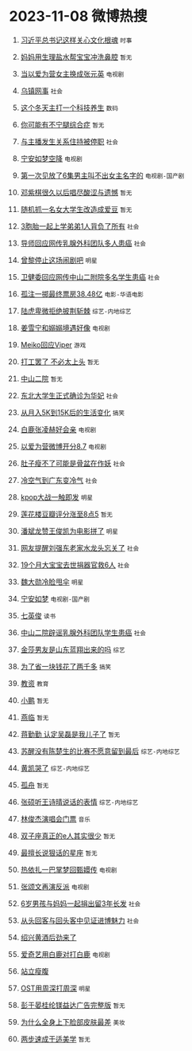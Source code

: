 # 2023-11-08 微博热搜 
1. [习近平总书记这样关心文化根魂](https://m.weibo.cn/search?containerid=100103type%3D1%26t%3D10%26q%3D%23%E4%B9%A0%E8%BF%91%E5%B9%B3%E6%80%BB%E4%B9%A6%E8%AE%B0%E8%BF%99%E6%A0%B7%E5%85%B3%E5%BF%83%E6%96%87%E5%8C%96%E6%A0%B9%E9%AD%82%23&stream_entry_id=51&isnewpage=1&extparam=seat%3D1%26stream_entry_id%3D51%26cate%3D10103%26q%3D%2523%25E4%25B9%25A0%25E8%25BF%2591%25E5%25B9%25B3%25E6%2580%25BB%25E4%25B9%25A6%25E8%25AE%25B0%25E8%25BF%2599%25E6%25A0%25B7%25E5%2585%25B3%25E5%25BF%2583%25E6%2596%2587%25E5%258C%2596%25E6%25A0%25B9%25E9%25AD%2582%2523%26filter_type%3Drealtimehot%26c_type%3D51%26pos%3D0%26dgr%3D0%26display_time%3D1699376914%26pre_seqid%3D169937691464602038559) `时事` 

2. [妈妈用生理盐水帮宝宝冲洗鼻腔](https://m.weibo.cn/search?containerid=100103type%3D1%26t%3D10%26q%3D%E5%A6%88%E5%A6%88%E7%94%A8%E7%94%9F%E7%90%86%E7%9B%90%E6%B0%B4%E5%B8%AE%E5%AE%9D%E5%AE%9D%E5%86%B2%E6%B4%97%E9%BC%BB%E8%85%94&stream_entry_id=31&isnewpage=1&extparam=seat%3D1%26lcate%3D5001%26band_rank%3D1%26filter_type%3Drealtimehot%26c_type%3D31%26stream_entry_id%3D31%26dgr%3D0%26cate%3D5001%26q%3D%25E5%25A6%2588%25E5%25A6%2588%25E7%2594%25A8%25E7%2594%259F%25E7%2590%2586%25E7%259B%2590%25E6%25B0%25B4%25E5%25B8%25AE%25E5%25AE%259D%25E5%25AE%259D%25E5%2586%25B2%25E6%25B4%2597%25E9%25BC%25BB%25E8%2585%2594%26realpos%3D1%26flag%3D1%26pos%3D0%26display_time%3D1699376914%26pre_seqid%3D169937691464602038559) `暂无` 

3. [当以爱为营女主换成张元英](https://m.weibo.cn/search?containerid=100103type%3D1%26t%3D10%26q%3D%23%E5%BD%93%E4%BB%A5%E7%88%B1%E4%B8%BA%E8%90%A5%E5%A5%B3%E4%B8%BB%E6%8D%A2%E6%88%90%E5%BC%A0%E5%85%83%E8%8B%B1%23&stream_entry_id=31&isnewpage=1&extparam=seat%3D1%26lcate%3D5001%26band_rank%3D2%26filter_type%3Drealtimehot%26c_type%3D31%26stream_entry_id%3D31%26dgr%3D0%26cate%3D5001%26q%3D%2523%25E5%25BD%2593%25E4%25BB%25A5%25E7%2588%25B1%25E4%25B8%25BA%25E8%2590%25A5%25E5%25A5%25B3%25E4%25B8%25BB%25E6%258D%25A2%25E6%2588%2590%25E5%25BC%25A0%25E5%2585%2583%25E8%258B%25B1%2523%26realpos%3D2%26flag%3D1%26pos%3D1%26display_time%3D1699376914%26pre_seqid%3D169937691464602038559) `电视剧` 

4. [乌镇网事](https://m.weibo.cn/search?containerid=100103type%3D1%26t%3D10%26q%3D%23%E4%B9%8C%E9%95%87%E7%BD%91%E4%BA%8B%23&stream_entry_id=31&isnewpage=1&extparam=seat%3D1%26lcate%3D5001%26band_rank%3D3%26filter_type%3Drealtimehot%26c_type%3D31%26stream_entry_id%3D31%26dgr%3D0%26cate%3D5001%26q%3D%2523%25E4%25B9%258C%25E9%2595%2587%25E7%25BD%2591%25E4%25BA%258B%2523%26realpos%3D3%26flag%3D0%26pos%3D2%26display_time%3D1699376914%26pre_seqid%3D169937691464602038559) `社会` 

5. [这个冬天主打一个科技养生](https://m.weibo.cn/search?containerid=100103type%3D1%26t%3D10%26q%3D%23%E8%BF%99%E4%B8%AA%E5%86%AC%E5%A4%A9%E4%B8%BB%E6%89%93%E4%B8%80%E4%B8%AA%E7%A7%91%E6%8A%80%E5%85%BB%E7%94%9F%23&stream_entry_id=31&isnewpage=1&extparam=seat%3D1%26lcate%3D5001%26band_rank%3D4%26c_type%3D31%26is_ad_pos%3D1%26topic_ad%3D1%26filter_type%3Drealtimehot%26dgr%3D0%26adid%3D210880%26cate%3D5001%26q%3D%2523%25E8%25BF%2599%25E4%25B8%25AA%25E5%2586%25AC%25E5%25A4%25A9%25E4%25B8%25BB%25E6%2589%2593%25E4%25B8%2580%25E4%25B8%25AA%25E7%25A7%2591%25E6%258A%2580%25E5%2585%25BB%25E7%2594%259F%2523%26pos%3D3%26stream_entry_id%3D31%26display_time%3D1699376914%26pre_seqid%3D169937691464602038559) `数码` 

6. [你可能有不宁腿综合症](https://m.weibo.cn/search?containerid=100103type%3D1%26t%3D10%26q%3D%E4%BD%A0%E5%8F%AF%E8%83%BD%E6%9C%89%E4%B8%8D%E5%AE%81%E8%85%BF%E7%BB%BC%E5%90%88%E7%97%87&stream_entry_id=31&isnewpage=1&extparam=seat%3D1%26lcate%3D5001%26band_rank%3D4%26filter_type%3Drealtimehot%26c_type%3D31%26stream_entry_id%3D31%26dgr%3D0%26cate%3D5001%26q%3D%25E4%25BD%25A0%25E5%258F%25AF%25E8%2583%25BD%25E6%259C%2589%25E4%25B8%258D%25E5%25AE%2581%25E8%2585%25BF%25E7%25BB%25BC%25E5%2590%2588%25E7%2597%2587%26realpos%3D4%26flag%3D1%26pos%3D4%26display_time%3D1699376914%26pre_seqid%3D169937691464602038559) `暂无` 

7. [与主播发生关系住持被停职](https://m.weibo.cn/search?containerid=100103type%3D1%26t%3D10%26q%3D%23%E4%B8%8E%E4%B8%BB%E6%92%AD%E5%8F%91%E7%94%9F%E5%85%B3%E7%B3%BB%E4%BD%8F%E6%8C%81%E8%A2%AB%E5%81%9C%E8%81%8C%23&stream_entry_id=31&isnewpage=1&extparam=seat%3D1%26lcate%3D5001%26band_rank%3D5%26filter_type%3Drealtimehot%26c_type%3D31%26stream_entry_id%3D31%26dgr%3D0%26cate%3D5001%26q%3D%2523%25E4%25B8%258E%25E4%25B8%25BB%25E6%2592%25AD%25E5%258F%2591%25E7%2594%259F%25E5%2585%25B3%25E7%25B3%25BB%25E4%25BD%258F%25E6%258C%2581%25E8%25A2%25AB%25E5%2581%259C%25E8%2581%258C%2523%26realpos%3D5%26flag%3D0%26pos%3D5%26display_time%3D1699376914%26pre_seqid%3D169937691464602038559) `社会` 

8. [宁安如梦空降](https://m.weibo.cn/search?containerid=100103type%3D1%26t%3D10%26q%3D%23%E5%AE%81%E5%AE%89%E5%A6%82%E6%A2%A6%E7%A9%BA%E9%99%8D%23&stream_entry_id=31&isnewpage=1&extparam=seat%3D1%26lcate%3D5001%26band_rank%3D6%26filter_type%3Drealtimehot%26c_type%3D31%26stream_entry_id%3D31%26dgr%3D0%26cate%3D5001%26q%3D%2523%25E5%25AE%2581%25E5%25AE%2589%25E5%25A6%2582%25E6%25A2%25A6%25E7%25A9%25BA%25E9%2599%258D%2523%26realpos%3D6%26flag%3D16%26pos%3D6%26display_time%3D1699376914%26pre_seqid%3D169937691464602038559) `电视剧` 

9. [第一次见放了6集男主叫不出女主名字的](https://m.weibo.cn/search?containerid=100103type%3D1%26t%3D10%26q%3D%23%E7%AC%AC%E4%B8%80%E6%AC%A1%E8%A7%81%E6%94%BE%E4%BA%866%E9%9B%86%E7%94%B7%E4%B8%BB%E5%8F%AB%E4%B8%8D%E5%87%BA%E5%A5%B3%E4%B8%BB%E5%90%8D%E5%AD%97%E7%9A%84%23&stream_entry_id=31&isnewpage=1&extparam=seat%3D1%26lcate%3D5001%26band_rank%3D7%26filter_type%3Drealtimehot%26c_type%3D31%26stream_entry_id%3D31%26dgr%3D0%26cate%3D5001%26q%3D%2523%25E7%25AC%25AC%25E4%25B8%2580%25E6%25AC%25A1%25E8%25A7%2581%25E6%2594%25BE%25E4%25BA%25866%25E9%259B%2586%25E7%2594%25B7%25E4%25B8%25BB%25E5%258F%25AB%25E4%25B8%258D%25E5%2587%25BA%25E5%25A5%25B3%25E4%25B8%25BB%25E5%2590%258D%25E5%25AD%2597%25E7%259A%2584%2523%26realpos%3D7%26flag%3D2%26pos%3D7%26display_time%3D1699376914%26pre_seqid%3D169937691464602038559) `电视剧-国产剧` 

10. [邓紫棋很久以后唱尽酸涩与遗憾](https://m.weibo.cn/search?containerid=100103type%3D1%26t%3D10%26q%3D%E9%82%93%E7%B4%AB%E6%A3%8B%E5%BE%88%E4%B9%85%E4%BB%A5%E5%90%8E%E5%94%B1%E5%B0%BD%E9%85%B8%E6%B6%A9%E4%B8%8E%E9%81%97%E6%86%BE&stream_entry_id=31&isnewpage=1&extparam=seat%3D1%26lcate%3D5001%26band_rank%3D8%26filter_type%3Drealtimehot%26c_type%3D31%26stream_entry_id%3D31%26dgr%3D0%26cate%3D5001%26q%3D%25E9%2582%2593%25E7%25B4%25AB%25E6%25A3%258B%25E5%25BE%2588%25E4%25B9%2585%25E4%25BB%25A5%25E5%2590%258E%25E5%2594%25B1%25E5%25B0%25BD%25E9%2585%25B8%25E6%25B6%25A9%25E4%25B8%258E%25E9%2581%2597%25E6%2586%25BE%26realpos%3D8%26flag%3D1%26pos%3D8%26display_time%3D1699376914%26pre_seqid%3D169937691464602038559) `暂无` 

11. [随机抓一名女大学生改造成爱豆](https://m.weibo.cn/search?containerid=100103type%3D1%26t%3D10%26q%3D%E9%9A%8F%E6%9C%BA%E6%8A%93%E4%B8%80%E5%90%8D%E5%A5%B3%E5%A4%A7%E5%AD%A6%E7%94%9F%E6%94%B9%E9%80%A0%E6%88%90%E7%88%B1%E8%B1%86&stream_entry_id=31&isnewpage=1&extparam=seat%3D1%26lcate%3D5001%26band_rank%3D9%26filter_type%3Drealtimehot%26c_type%3D31%26stream_entry_id%3D31%26dgr%3D0%26cate%3D5001%26q%3D%25E9%259A%258F%25E6%259C%25BA%25E6%258A%2593%25E4%25B8%2580%25E5%2590%258D%25E5%25A5%25B3%25E5%25A4%25A7%25E5%25AD%25A6%25E7%2594%259F%25E6%2594%25B9%25E9%2580%25A0%25E6%2588%2590%25E7%2588%25B1%25E8%25B1%2586%26realpos%3D9%26flag%3D0%26pos%3D9%26display_time%3D1699376914%26pre_seqid%3D169937691464602038559) `暂无` 

12. [3胞胎一起上学弟弟1人背负了所有](https://m.weibo.cn/search?containerid=100103type%3D1%26t%3D10%26q%3D%233%E8%83%9E%E8%83%8E%E4%B8%80%E8%B5%B7%E4%B8%8A%E5%AD%A6%E5%BC%9F%E5%BC%9F1%E4%BA%BA%E8%83%8C%E8%B4%9F%E4%BA%86%E6%89%80%E6%9C%89%23&stream_entry_id=31&isnewpage=1&extparam=seat%3D1%26lcate%3D5001%26band_rank%3D10%26filter_type%3Drealtimehot%26c_type%3D31%26stream_entry_id%3D31%26dgr%3D0%26cate%3D5001%26q%3D%25233%25E8%2583%259E%25E8%2583%258E%25E4%25B8%2580%25E8%25B5%25B7%25E4%25B8%258A%25E5%25AD%25A6%25E5%25BC%259F%25E5%25BC%259F1%25E4%25BA%25BA%25E8%2583%258C%25E8%25B4%259F%25E4%25BA%2586%25E6%2589%2580%25E6%259C%2589%2523%26realpos%3D10%26flag%3D32768%26pos%3D10%26display_time%3D1699376914%26pre_seqid%3D169937691464602038559) `社会` 

13. [导师回应网传乳腺外科团队多人患癌](https://m.weibo.cn/search?containerid=100103type%3D1%26t%3D10%26q%3D%23%E5%AF%BC%E5%B8%88%E5%9B%9E%E5%BA%94%E7%BD%91%E4%BC%A0%E4%B9%B3%E8%85%BA%E5%A4%96%E7%A7%91%E5%9B%A2%E9%98%9F%E5%A4%9A%E4%BA%BA%E6%82%A3%E7%99%8C%23&stream_entry_id=31&isnewpage=1&extparam=seat%3D1%26lcate%3D5001%26band_rank%3D11%26filter_type%3Drealtimehot%26c_type%3D31%26stream_entry_id%3D31%26dgr%3D0%26cate%3D5001%26q%3D%2523%25E5%25AF%25BC%25E5%25B8%2588%25E5%259B%259E%25E5%25BA%2594%25E7%25BD%2591%25E4%25BC%25A0%25E4%25B9%25B3%25E8%2585%25BA%25E5%25A4%2596%25E7%25A7%2591%25E5%259B%25A2%25E9%2598%259F%25E5%25A4%259A%25E4%25BA%25BA%25E6%2582%25A3%25E7%2599%258C%2523%26realpos%3D11%26flag%3D2%26pos%3D11%26display_time%3D1699376914%26pre_seqid%3D169937691464602038559) `社会` 

14. [曾黎停止这场闹剧吧](https://m.weibo.cn/search?containerid=100103type%3D1%26t%3D10%26q%3D%23%E6%9B%BE%E9%BB%8E%E5%81%9C%E6%AD%A2%E8%BF%99%E5%9C%BA%E9%97%B9%E5%89%A7%E5%90%A7%23&stream_entry_id=31&isnewpage=1&extparam=seat%3D1%26lcate%3D5001%26band_rank%3D12%26filter_type%3Drealtimehot%26c_type%3D31%26stream_entry_id%3D31%26dgr%3D0%26cate%3D5001%26q%3D%2523%25E6%259B%25BE%25E9%25BB%258E%25E5%2581%259C%25E6%25AD%25A2%25E8%25BF%2599%25E5%259C%25BA%25E9%2597%25B9%25E5%2589%25A7%25E5%2590%25A7%2523%26realpos%3D12%26flag%3D1%26pos%3D12%26display_time%3D1699376914%26pre_seqid%3D169937691464602038559) `明星` 

15. [卫健委回应网传中山二附院多名学生患癌](https://m.weibo.cn/search?containerid=100103type%3D1%26t%3D10%26q%3D%23%E5%8D%AB%E5%81%A5%E5%A7%94%E5%9B%9E%E5%BA%94%E7%BD%91%E4%BC%A0%E4%B8%AD%E5%B1%B1%E4%BA%8C%E9%99%84%E9%99%A2%E5%A4%9A%E5%90%8D%E5%AD%A6%E7%94%9F%E6%82%A3%E7%99%8C%23&stream_entry_id=31&isnewpage=1&extparam=seat%3D1%26lcate%3D5001%26band_rank%3D13%26filter_type%3Drealtimehot%26c_type%3D31%26stream_entry_id%3D31%26dgr%3D0%26cate%3D5001%26q%3D%2523%25E5%258D%25AB%25E5%2581%25A5%25E5%25A7%2594%25E5%259B%259E%25E5%25BA%2594%25E7%25BD%2591%25E4%25BC%25A0%25E4%25B8%25AD%25E5%25B1%25B1%25E4%25BA%258C%25E9%2599%2584%25E9%2599%25A2%25E5%25A4%259A%25E5%2590%258D%25E5%25AD%25A6%25E7%2594%259F%25E6%2582%25A3%25E7%2599%258C%2523%26realpos%3D13%26flag%3D2%26pos%3D13%26display_time%3D1699376914%26pre_seqid%3D169937691464602038559) `社会` 

16. [孤注一掷最终票房38.48亿](https://m.weibo.cn/search?containerid=100103type%3D1%26t%3D10%26q%3D%23%E5%AD%A4%E6%B3%A8%E4%B8%80%E6%8E%B7%E6%9C%80%E7%BB%88%E7%A5%A8%E6%88%BF38.48%E4%BA%BF%23&stream_entry_id=31&isnewpage=1&extparam=seat%3D1%26lcate%3D5001%26band_rank%3D14%26filter_type%3Drealtimehot%26c_type%3D31%26stream_entry_id%3D31%26dgr%3D0%26cate%3D5001%26q%3D%2523%25E5%25AD%25A4%25E6%25B3%25A8%25E4%25B8%2580%25E6%258E%25B7%25E6%259C%2580%25E7%25BB%2588%25E7%25A5%25A8%25E6%2588%25BF38.48%25E4%25BA%25BF%2523%26realpos%3D14%26flag%3D0%26pos%3D14%26display_time%3D1699376914%26pre_seqid%3D169937691464602038559) `电影-华语电影` 

17. [陆虎卑微拒绝披荆斩棘](https://m.weibo.cn/search?containerid=100103type%3D1%26t%3D10%26q%3D%23%E9%99%86%E8%99%8E%E5%8D%91%E5%BE%AE%E6%8B%92%E7%BB%9D%E6%8A%AB%E8%8D%86%E6%96%A9%E6%A3%98%23&stream_entry_id=31&isnewpage=1&extparam=seat%3D1%26lcate%3D5001%26band_rank%3D15%26filter_type%3Drealtimehot%26c_type%3D31%26stream_entry_id%3D31%26dgr%3D0%26cate%3D5001%26q%3D%2523%25E9%2599%2586%25E8%2599%258E%25E5%258D%2591%25E5%25BE%25AE%25E6%258B%2592%25E7%25BB%259D%25E6%258A%25AB%25E8%258D%2586%25E6%2596%25A9%25E6%25A3%2598%2523%26realpos%3D15%26flag%3D1%26pos%3D15%26display_time%3D1699376914%26pre_seqid%3D169937691464602038559) `综艺-内地综艺` 

18. [姜雪宁和嫋嫋境遇好像](https://m.weibo.cn/search?containerid=100103type%3D1%26t%3D10%26q%3D%23%E5%A7%9C%E9%9B%AA%E5%AE%81%E5%92%8C%E5%AB%8B%E5%AB%8B%E5%A2%83%E9%81%87%E5%A5%BD%E5%83%8F%23&stream_entry_id=31&isnewpage=1&extparam=seat%3D1%26lcate%3D5001%26band_rank%3D16%26filter_type%3Drealtimehot%26c_type%3D31%26stream_entry_id%3D31%26dgr%3D0%26cate%3D5001%26q%3D%2523%25E5%25A7%259C%25E9%259B%25AA%25E5%25AE%2581%25E5%2592%258C%25E5%25AB%258B%25E5%25AB%258B%25E5%25A2%2583%25E9%2581%2587%25E5%25A5%25BD%25E5%2583%258F%2523%26realpos%3D16%26flag%3D0%26pos%3D16%26display_time%3D1699376914%26pre_seqid%3D169937691464602038559) `电视剧` 

19. [Meiko回应Viper](https://m.weibo.cn/search?containerid=100103type%3D1%26t%3D10%26q%3D%23Meiko%E5%9B%9E%E5%BA%94Viper%23&stream_entry_id=31&isnewpage=1&extparam=seat%3D1%26lcate%3D5001%26band_rank%3D17%26filter_type%3Drealtimehot%26c_type%3D31%26stream_entry_id%3D31%26dgr%3D0%26cate%3D5001%26q%3D%2523Meiko%25E5%259B%259E%25E5%25BA%2594Viper%2523%26realpos%3D17%26flag%3D0%26pos%3D17%26display_time%3D1699376914%26pre_seqid%3D169937691464602038559) `游戏` 

20. [打工罢了 不必太上头](https://m.weibo.cn/search?containerid=100103type%3D1%26t%3D10%26q%3D%E6%89%93%E5%B7%A5%E7%BD%A2%E4%BA%86+%E4%B8%8D%E5%BF%85%E5%A4%AA%E4%B8%8A%E5%A4%B4&stream_entry_id=31&isnewpage=1&extparam=seat%3D1%26lcate%3D5001%26band_rank%3D18%26filter_type%3Drealtimehot%26c_type%3D31%26stream_entry_id%3D31%26dgr%3D0%26cate%3D5001%26q%3D%25E6%2589%2593%25E5%25B7%25A5%25E7%25BD%25A2%25E4%25BA%2586%2520%25E4%25B8%258D%25E5%25BF%2585%25E5%25A4%25AA%25E4%25B8%258A%25E5%25A4%25B4%26realpos%3D18%26flag%3D0%26pos%3D18%26display_time%3D1699376914%26pre_seqid%3D169937691464602038559) `暂无` 

21. [中山二院](https://m.weibo.cn/search?containerid=100103type%3D1%26t%3D10%26q%3D%E4%B8%AD%E5%B1%B1%E4%BA%8C%E9%99%A2&stream_entry_id=31&isnewpage=1&extparam=seat%3D1%26lcate%3D5001%26band_rank%3D19%26filter_type%3Drealtimehot%26c_type%3D31%26stream_entry_id%3D31%26dgr%3D0%26cate%3D5001%26q%3D%25E4%25B8%25AD%25E5%25B1%25B1%25E4%25BA%258C%25E9%2599%25A2%26realpos%3D19%26flag%3D0%26pos%3D19%26display_time%3D1699376914%26pre_seqid%3D169937691464602038559) `暂无` 

22. [东北大学生正式确诊为华妃](https://m.weibo.cn/search?containerid=100103type%3D1%26t%3D10%26q%3D%23%E4%B8%9C%E5%8C%97%E5%A4%A7%E5%AD%A6%E7%94%9F%E6%AD%A3%E5%BC%8F%E7%A1%AE%E8%AF%8A%E4%B8%BA%E5%8D%8E%E5%A6%83%23&stream_entry_id=31&isnewpage=1&extparam=seat%3D1%26lcate%3D5001%26band_rank%3D20%26filter_type%3Drealtimehot%26c_type%3D31%26stream_entry_id%3D31%26dgr%3D0%26cate%3D5001%26q%3D%2523%25E4%25B8%259C%25E5%258C%2597%25E5%25A4%25A7%25E5%25AD%25A6%25E7%2594%259F%25E6%25AD%25A3%25E5%25BC%258F%25E7%25A1%25AE%25E8%25AF%258A%25E4%25B8%25BA%25E5%258D%258E%25E5%25A6%2583%2523%26realpos%3D20%26flag%3D0%26pos%3D20%26display_time%3D1699376914%26pre_seqid%3D169937691464602038559) `社会` 

23. [从月入5K到15K后的生活变化](https://m.weibo.cn/search?containerid=100103type%3D1%26t%3D10%26q%3D%23%E4%BB%8E%E6%9C%88%E5%85%A55K%E5%88%B015K%E5%90%8E%E7%9A%84%E7%94%9F%E6%B4%BB%E5%8F%98%E5%8C%96%23&stream_entry_id=31&isnewpage=1&extparam=seat%3D1%26lcate%3D5001%26band_rank%3D21%26filter_type%3Drealtimehot%26c_type%3D31%26stream_entry_id%3D31%26dgr%3D0%26cate%3D5001%26q%3D%2523%25E4%25BB%258E%25E6%259C%2588%25E5%2585%25A55K%25E5%2588%25B015K%25E5%2590%258E%25E7%259A%2584%25E7%2594%259F%25E6%25B4%25BB%25E5%258F%2598%25E5%258C%2596%2523%26realpos%3D21%26flag%3D0%26pos%3D21%26display_time%3D1699376914%26pre_seqid%3D169937691464602038559) `搞笑` 

24. [白鹿张凌赫好会亲](https://m.weibo.cn/search?containerid=100103type%3D1%26t%3D10%26q%3D%23%E7%99%BD%E9%B9%BF%E5%BC%A0%E5%87%8C%E8%B5%AB%E5%A5%BD%E4%BC%9A%E4%BA%B2%23&stream_entry_id=31&isnewpage=1&extparam=seat%3D1%26lcate%3D5001%26band_rank%3D22%26filter_type%3Drealtimehot%26c_type%3D31%26stream_entry_id%3D31%26dgr%3D0%26cate%3D5001%26q%3D%2523%25E7%2599%25BD%25E9%25B9%25BF%25E5%25BC%25A0%25E5%2587%258C%25E8%25B5%25AB%25E5%25A5%25BD%25E4%25BC%259A%25E4%25BA%25B2%2523%26realpos%3D22%26flag%3D0%26pos%3D22%26display_time%3D1699376914%26pre_seqid%3D169937691464602038559) `电视剧` 

25. [以爱为营微博开分8.7](https://m.weibo.cn/search?containerid=100103type%3D1%26t%3D10%26q%3D%23%E4%BB%A5%E7%88%B1%E4%B8%BA%E8%90%A5%E5%BE%AE%E5%8D%9A%E5%BC%80%E5%88%868.7%23&stream_entry_id=31&isnewpage=1&extparam=seat%3D1%26lcate%3D5001%26band_rank%3D23%26filter_type%3Drealtimehot%26c_type%3D31%26stream_entry_id%3D31%26dgr%3D0%26cate%3D5001%26q%3D%2523%25E4%25BB%25A5%25E7%2588%25B1%25E4%25B8%25BA%25E8%2590%25A5%25E5%25BE%25AE%25E5%258D%259A%25E5%25BC%2580%25E5%2588%25868.7%2523%26realpos%3D23%26flag%3D0%26pos%3D23%26display_time%3D1699376914%26pre_seqid%3D169937691464602038559) `电视剧` 

26. [肚子瘦不了可能是骨盆在作妖](https://m.weibo.cn/search?containerid=100103type%3D1%26t%3D10%26q%3D%23%E8%82%9A%E5%AD%90%E7%98%A6%E4%B8%8D%E4%BA%86%E5%8F%AF%E8%83%BD%E6%98%AF%E9%AA%A8%E7%9B%86%E5%9C%A8%E4%BD%9C%E5%A6%96%23&stream_entry_id=31&isnewpage=1&extparam=seat%3D1%26lcate%3D5001%26band_rank%3D24%26filter_type%3Drealtimehot%26c_type%3D31%26stream_entry_id%3D31%26dgr%3D0%26cate%3D5001%26q%3D%2523%25E8%2582%259A%25E5%25AD%2590%25E7%2598%25A6%25E4%25B8%258D%25E4%25BA%2586%25E5%258F%25AF%25E8%2583%25BD%25E6%2598%25AF%25E9%25AA%25A8%25E7%259B%2586%25E5%259C%25A8%25E4%25BD%259C%25E5%25A6%2596%2523%26realpos%3D24%26flag%3D0%26pos%3D24%26display_time%3D1699376914%26pre_seqid%3D169937691464602038559) `社会` 

27. [冷空气到广东变冷气](https://m.weibo.cn/search?containerid=100103type%3D1%26t%3D10%26q%3D%23%E5%86%B7%E7%A9%BA%E6%B0%94%E5%88%B0%E5%B9%BF%E4%B8%9C%E5%8F%98%E5%86%B7%E6%B0%94%23&stream_entry_id=31&isnewpage=1&extparam=seat%3D1%26lcate%3D5001%26band_rank%3D25%26filter_type%3Drealtimehot%26c_type%3D31%26stream_entry_id%3D31%26dgr%3D0%26cate%3D5001%26q%3D%2523%25E5%2586%25B7%25E7%25A9%25BA%25E6%25B0%2594%25E5%2588%25B0%25E5%25B9%25BF%25E4%25B8%259C%25E5%258F%2598%25E5%2586%25B7%25E6%25B0%2594%2523%26realpos%3D25%26flag%3D1%26pos%3D25%26display_time%3D1699376914%26pre_seqid%3D169937691464602038559) `社会` 

28. [kpop大战一触即发](https://m.weibo.cn/search?containerid=100103type%3D1%26t%3D10%26q%3D%23kpop%E5%A4%A7%E6%88%98%E4%B8%80%E8%A7%A6%E5%8D%B3%E5%8F%91%23&stream_entry_id=31&isnewpage=1&extparam=seat%3D1%26lcate%3D5001%26band_rank%3D26%26filter_type%3Drealtimehot%26c_type%3D31%26stream_entry_id%3D31%26dgr%3D0%26cate%3D5001%26q%3D%2523kpop%25E5%25A4%25A7%25E6%2588%2598%25E4%25B8%2580%25E8%25A7%25A6%25E5%258D%25B3%25E5%258F%2591%2523%26realpos%3D26%26flag%3D0%26pos%3D26%26display_time%3D1699376914%26pre_seqid%3D169937691464602038559) `明星` 

29. [莲花楼豆瓣评分涨至8点5](https://m.weibo.cn/search?containerid=100103type%3D1%26t%3D10%26q%3D%E8%8E%B2%E8%8A%B1%E6%A5%BC%E8%B1%86%E7%93%A3%E8%AF%84%E5%88%86%E6%B6%A8%E8%87%B38%E7%82%B95&stream_entry_id=31&isnewpage=1&extparam=seat%3D1%26lcate%3D5001%26band_rank%3D27%26filter_type%3Drealtimehot%26c_type%3D31%26stream_entry_id%3D31%26dgr%3D0%26cate%3D5001%26q%3D%25E8%258E%25B2%25E8%258A%25B1%25E6%25A5%25BC%25E8%25B1%2586%25E7%2593%25A3%25E8%25AF%2584%25E5%2588%2586%25E6%25B6%25A8%25E8%2587%25B38%25E7%2582%25B95%26realpos%3D27%26flag%3D0%26pos%3D27%26display_time%3D1699376914%26pre_seqid%3D169937691464602038559) `暂无` 

30. [潘斌龙赞王俊凯为电影拼了](https://m.weibo.cn/search?containerid=100103type%3D1%26t%3D10%26q%3D%23%E6%BD%98%E6%96%8C%E9%BE%99%E8%B5%9E%E7%8E%8B%E4%BF%8A%E5%87%AF%E4%B8%BA%E7%94%B5%E5%BD%B1%E6%8B%BC%E4%BA%86%23&stream_entry_id=31&isnewpage=1&extparam=seat%3D1%26lcate%3D5001%26band_rank%3D28%26filter_type%3Drealtimehot%26c_type%3D31%26stream_entry_id%3D31%26dgr%3D0%26cate%3D5001%26q%3D%2523%25E6%25BD%2598%25E6%2596%258C%25E9%25BE%2599%25E8%25B5%259E%25E7%258E%258B%25E4%25BF%258A%25E5%2587%25AF%25E4%25B8%25BA%25E7%2594%25B5%25E5%25BD%25B1%25E6%258B%25BC%25E4%25BA%2586%2523%26realpos%3D28%26flag%3D0%26pos%3D28%26display_time%3D1699376914%26pre_seqid%3D169937691464602038559) `明星` 

31. [网友提醒刘强东老家水龙头忘关了](https://m.weibo.cn/search?containerid=100103type%3D1%26t%3D10%26q%3D%23%E7%BD%91%E5%8F%8B%E6%8F%90%E9%86%92%E5%88%98%E5%BC%BA%E4%B8%9C%E8%80%81%E5%AE%B6%E6%B0%B4%E9%BE%99%E5%A4%B4%E5%BF%98%E5%85%B3%E4%BA%86%23&stream_entry_id=31&isnewpage=1&extparam=seat%3D1%26lcate%3D5001%26band_rank%3D29%26filter_type%3Drealtimehot%26c_type%3D31%26stream_entry_id%3D31%26dgr%3D0%26cate%3D5001%26q%3D%2523%25E7%25BD%2591%25E5%258F%258B%25E6%258F%2590%25E9%2586%2592%25E5%2588%2598%25E5%25BC%25BA%25E4%25B8%259C%25E8%2580%2581%25E5%25AE%25B6%25E6%25B0%25B4%25E9%25BE%2599%25E5%25A4%25B4%25E5%25BF%2598%25E5%2585%25B3%25E4%25BA%2586%2523%26realpos%3D29%26flag%3D0%26pos%3D29%26display_time%3D1699376914%26pre_seqid%3D169937691464602038559) `社会` 

32. [19个月大宝宝去世捐器官救6人](https://m.weibo.cn/search?containerid=100103type%3D1%26t%3D10%26q%3D%2319%E4%B8%AA%E6%9C%88%E5%A4%A7%E5%AE%9D%E5%AE%9D%E5%8E%BB%E4%B8%96%E6%8D%90%E5%99%A8%E5%AE%98%E6%95%916%E4%BA%BA%23&stream_entry_id=31&isnewpage=1&extparam=seat%3D1%26lcate%3D5001%26band_rank%3D30%26filter_type%3Drealtimehot%26c_type%3D31%26stream_entry_id%3D31%26dgr%3D0%26cate%3D5001%26q%3D%252319%25E4%25B8%25AA%25E6%259C%2588%25E5%25A4%25A7%25E5%25AE%259D%25E5%25AE%259D%25E5%258E%25BB%25E4%25B8%2596%25E6%258D%2590%25E5%2599%25A8%25E5%25AE%2598%25E6%2595%25916%25E4%25BA%25BA%2523%26realpos%3D30%26flag%3D32768%26pos%3D30%26display_time%3D1699376914%26pre_seqid%3D169937691464602038559) `社会` 

33. [魏大勋冷脸甩伞](https://m.weibo.cn/search?containerid=100103type%3D1%26t%3D10%26q%3D%23%E9%AD%8F%E5%A4%A7%E5%8B%8B%E5%86%B7%E8%84%B8%E7%94%A9%E4%BC%9E%23&stream_entry_id=31&isnewpage=1&extparam=seat%3D1%26lcate%3D5001%26band_rank%3D31%26filter_type%3Drealtimehot%26c_type%3D31%26stream_entry_id%3D31%26dgr%3D0%26cate%3D5001%26q%3D%2523%25E9%25AD%258F%25E5%25A4%25A7%25E5%258B%258B%25E5%2586%25B7%25E8%2584%25B8%25E7%2594%25A9%25E4%25BC%259E%2523%26realpos%3D31%26flag%3D0%26pos%3D31%26display_time%3D1699376914%26pre_seqid%3D169937691464602038559) `明星` 

34. [宁安如梦](https://m.weibo.cn/search?containerid=100103type%3D1%26t%3D10%26q%3D%E5%AE%81%E5%AE%89%E5%A6%82%E6%A2%A6&stream_entry_id=31&isnewpage=1&extparam=seat%3D1%26lcate%3D5001%26band_rank%3D32%26filter_type%3Drealtimehot%26c_type%3D31%26stream_entry_id%3D31%26dgr%3D0%26cate%3D5001%26q%3D%25E5%25AE%2581%25E5%25AE%2589%25E5%25A6%2582%25E6%25A2%25A6%26realpos%3D32%26flag%3D0%26pos%3D32%26display_time%3D1699376914%26pre_seqid%3D169937691464602038559) `电视剧-国产剧` 

35. [七英俊](https://m.weibo.cn/search?containerid=100103type%3D1%26t%3D10%26q%3D%E4%B8%83%E8%8B%B1%E4%BF%8A&stream_entry_id=31&isnewpage=1&extparam=seat%3D1%26lcate%3D5001%26band_rank%3D33%26filter_type%3Drealtimehot%26c_type%3D31%26stream_entry_id%3D31%26dgr%3D0%26cate%3D5001%26q%3D%25E4%25B8%2583%25E8%258B%25B1%25E4%25BF%258A%26realpos%3D33%26flag%3D0%26pos%3D33%26display_time%3D1699376914%26pre_seqid%3D169937691464602038559) `读书` 

36. [中山二院辟谣乳腺外科团队学生患癌](https://m.weibo.cn/search?containerid=100103type%3D1%26t%3D10%26q%3D%23%E4%B8%AD%E5%B1%B1%E4%BA%8C%E9%99%A2%E8%BE%9F%E8%B0%A3%E4%B9%B3%E8%85%BA%E5%A4%96%E7%A7%91%E5%9B%A2%E9%98%9F%E5%AD%A6%E7%94%9F%E6%82%A3%E7%99%8C%23&stream_entry_id=31&isnewpage=1&extparam=seat%3D1%26lcate%3D5001%26band_rank%3D34%26filter_type%3Drealtimehot%26c_type%3D31%26stream_entry_id%3D31%26dgr%3D0%26cate%3D5001%26q%3D%2523%25E4%25B8%25AD%25E5%25B1%25B1%25E4%25BA%258C%25E9%2599%25A2%25E8%25BE%259F%25E8%25B0%25A3%25E4%25B9%25B3%25E8%2585%25BA%25E5%25A4%2596%25E7%25A7%2591%25E5%259B%25A2%25E9%2598%259F%25E5%25AD%25A6%25E7%2594%259F%25E6%2582%25A3%25E7%2599%258C%2523%26realpos%3D34%26flag%3D0%26pos%3D34%26display_time%3D1699376914%26pre_seqid%3D169937691464602038559) `社会` 

37. [金莎男友是山东蓝翔出来的吗](https://m.weibo.cn/search?containerid=100103type%3D1%26t%3D10%26q%3D%23%E9%87%91%E8%8E%8E%E7%94%B7%E5%8F%8B%E6%98%AF%E5%B1%B1%E4%B8%9C%E8%93%9D%E7%BF%94%E5%87%BA%E6%9D%A5%E7%9A%84%E5%90%97%23&stream_entry_id=31&isnewpage=1&extparam=seat%3D1%26lcate%3D5001%26band_rank%3D35%26filter_type%3Drealtimehot%26c_type%3D31%26stream_entry_id%3D31%26dgr%3D0%26cate%3D5001%26q%3D%2523%25E9%2587%2591%25E8%258E%258E%25E7%2594%25B7%25E5%258F%258B%25E6%2598%25AF%25E5%25B1%25B1%25E4%25B8%259C%25E8%2593%259D%25E7%25BF%2594%25E5%2587%25BA%25E6%259D%25A5%25E7%259A%2584%25E5%2590%2597%2523%26realpos%3D35%26flag%3D0%26pos%3D35%26display_time%3D1699376914%26pre_seqid%3D169937691464602038559) `综艺` 

38. [为了省一块钱花了两千多](https://m.weibo.cn/search?containerid=100103type%3D1%26t%3D10%26q%3D%23%E4%B8%BA%E4%BA%86%E7%9C%81%E4%B8%80%E5%9D%97%E9%92%B1%E8%8A%B1%E4%BA%86%E4%B8%A4%E5%8D%83%E5%A4%9A%23&stream_entry_id=31&isnewpage=1&extparam=seat%3D1%26lcate%3D5001%26band_rank%3D36%26filter_type%3Drealtimehot%26c_type%3D31%26stream_entry_id%3D31%26dgr%3D0%26cate%3D5001%26q%3D%2523%25E4%25B8%25BA%25E4%25BA%2586%25E7%259C%2581%25E4%25B8%2580%25E5%259D%2597%25E9%2592%25B1%25E8%258A%25B1%25E4%25BA%2586%25E4%25B8%25A4%25E5%258D%2583%25E5%25A4%259A%2523%26realpos%3D36%26flag%3D0%26pos%3D36%26display_time%3D1699376914%26pre_seqid%3D169937691464602038559) `搞笑` 

39. [教资](https://m.weibo.cn/search?containerid=100103type%3D1%26t%3D10%26q%3D%E6%95%99%E8%B5%84&stream_entry_id=31&isnewpage=1&extparam=seat%3D1%26lcate%3D5001%26band_rank%3D37%26filter_type%3Drealtimehot%26c_type%3D31%26stream_entry_id%3D31%26dgr%3D0%26cate%3D5001%26q%3D%25E6%2595%2599%25E8%25B5%2584%26realpos%3D37%26flag%3D0%26pos%3D37%26display_time%3D1699376914%26pre_seqid%3D169937691464602038559) `教育` 

40. [小鹏](https://m.weibo.cn/search?containerid=100103type%3D1%26t%3D10%26q%3D%E5%B0%8F%E9%B9%8F&stream_entry_id=31&isnewpage=1&extparam=seat%3D1%26lcate%3D5001%26band_rank%3D38%26filter_type%3Drealtimehot%26c_type%3D31%26stream_entry_id%3D31%26dgr%3D0%26cate%3D5001%26q%3D%25E5%25B0%258F%25E9%25B9%258F%26realpos%3D38%26flag%3D0%26pos%3D38%26display_time%3D1699376914%26pre_seqid%3D169937691464602038559) `暂无` 

41. [燕临](https://m.weibo.cn/search?containerid=100103type%3D1%26t%3D10%26q%3D%E7%87%95%E4%B8%B4&stream_entry_id=31&isnewpage=1&extparam=seat%3D1%26lcate%3D5001%26band_rank%3D39%26filter_type%3Drealtimehot%26c_type%3D31%26stream_entry_id%3D31%26dgr%3D0%26cate%3D5001%26q%3D%25E7%2587%2595%25E4%25B8%25B4%26realpos%3D39%26flag%3D0%26pos%3D39%26display_time%3D1699376914%26pre_seqid%3D169937691464602038559) `暂无` 

42. [蒋勤勤 认定吴磊是我儿子了](https://m.weibo.cn/search?containerid=100103type%3D1%26t%3D10%26q%3D%E8%92%8B%E5%8B%A4%E5%8B%A4+%E8%AE%A4%E5%AE%9A%E5%90%B4%E7%A3%8A%E6%98%AF%E6%88%91%E5%84%BF%E5%AD%90%E4%BA%86&stream_entry_id=31&isnewpage=1&extparam=seat%3D1%26lcate%3D5001%26band_rank%3D40%26filter_type%3Drealtimehot%26c_type%3D31%26stream_entry_id%3D31%26dgr%3D0%26cate%3D5001%26q%3D%25E8%2592%258B%25E5%258B%25A4%25E5%258B%25A4%2520%25E8%25AE%25A4%25E5%25AE%259A%25E5%2590%25B4%25E7%25A3%258A%25E6%2598%25AF%25E6%2588%2591%25E5%2584%25BF%25E5%25AD%2590%25E4%25BA%2586%26realpos%3D40%26flag%3D0%26pos%3D40%26display_time%3D1699376914%26pre_seqid%3D169937691464602038559) `暂无` 

43. [苏醒没有陈楚生的比赛不愿意留到最后](https://m.weibo.cn/search?containerid=100103type%3D1%26t%3D10%26q%3D%23%E8%8B%8F%E9%86%92%E6%B2%A1%E6%9C%89%E9%99%88%E6%A5%9A%E7%94%9F%E7%9A%84%E6%AF%94%E8%B5%9B%E4%B8%8D%E6%84%BF%E6%84%8F%E7%95%99%E5%88%B0%E6%9C%80%E5%90%8E%23&stream_entry_id=31&isnewpage=1&extparam=seat%3D1%26lcate%3D5001%26band_rank%3D41%26filter_type%3Drealtimehot%26c_type%3D31%26stream_entry_id%3D31%26dgr%3D0%26cate%3D5001%26q%3D%2523%25E8%258B%258F%25E9%2586%2592%25E6%25B2%25A1%25E6%259C%2589%25E9%2599%2588%25E6%25A5%259A%25E7%2594%259F%25E7%259A%2584%25E6%25AF%2594%25E8%25B5%259B%25E4%25B8%258D%25E6%2584%25BF%25E6%2584%258F%25E7%2595%2599%25E5%2588%25B0%25E6%259C%2580%25E5%2590%258E%2523%26realpos%3D41%26flag%3D0%26pos%3D41%26display_time%3D1699376914%26pre_seqid%3D169937691464602038559) `综艺-内地综艺` 

44. [黄凯哭了](https://m.weibo.cn/search?containerid=100103type%3D1%26t%3D10%26q%3D%E9%BB%84%E5%87%AF%E5%93%AD%E4%BA%86&stream_entry_id=31&isnewpage=1&extparam=seat%3D1%26lcate%3D5001%26band_rank%3D42%26filter_type%3Drealtimehot%26c_type%3D31%26stream_entry_id%3D31%26dgr%3D0%26cate%3D5001%26q%3D%25E9%25BB%2584%25E5%2587%25AF%25E5%2593%25AD%25E4%25BA%2586%26realpos%3D42%26flag%3D0%26pos%3D42%26display_time%3D1699376914%26pre_seqid%3D169937691464602038559) `综艺-内地综艺` 

45. [孤舟](https://m.weibo.cn/search?containerid=100103type%3D1%26t%3D10%26q%3D%E5%AD%A4%E8%88%9F&stream_entry_id=31&isnewpage=1&extparam=seat%3D1%26lcate%3D5001%26band_rank%3D43%26filter_type%3Drealtimehot%26c_type%3D31%26stream_entry_id%3D31%26dgr%3D0%26cate%3D5001%26q%3D%25E5%25AD%25A4%25E8%2588%259F%26realpos%3D43%26flag%3D1%26pos%3D43%26display_time%3D1699376914%26pre_seqid%3D169937691464602038559) `暂无` 

46. [张硕听王诗晴说话的表情](https://m.weibo.cn/search?containerid=100103type%3D1%26t%3D10%26q%3D%23%E5%BC%A0%E7%A1%95%E5%90%AC%E7%8E%8B%E8%AF%97%E6%99%B4%E8%AF%B4%E8%AF%9D%E7%9A%84%E8%A1%A8%E6%83%85%23&stream_entry_id=31&isnewpage=1&extparam=seat%3D1%26lcate%3D5001%26band_rank%3D44%26filter_type%3Drealtimehot%26c_type%3D31%26stream_entry_id%3D31%26dgr%3D0%26cate%3D5001%26q%3D%2523%25E5%25BC%25A0%25E7%25A1%2595%25E5%2590%25AC%25E7%258E%258B%25E8%25AF%2597%25E6%2599%25B4%25E8%25AF%25B4%25E8%25AF%259D%25E7%259A%2584%25E8%25A1%25A8%25E6%2583%2585%2523%26realpos%3D44%26flag%3D0%26pos%3D44%26display_time%3D1699376914%26pre_seqid%3D169937691464602038559) `综艺-内地综艺` 

47. [林俊杰演唱会门票](https://m.weibo.cn/search?containerid=100103type%3D1%26t%3D10%26q%3D%E6%9E%97%E4%BF%8A%E6%9D%B0%E6%BC%94%E5%94%B1%E4%BC%9A%E9%97%A8%E7%A5%A8&stream_entry_id=31&isnewpage=1&extparam=seat%3D1%26lcate%3D5001%26band_rank%3D45%26filter_type%3Drealtimehot%26c_type%3D31%26stream_entry_id%3D31%26dgr%3D0%26cate%3D5001%26q%3D%25E6%259E%2597%25E4%25BF%258A%25E6%259D%25B0%25E6%25BC%2594%25E5%2594%25B1%25E4%25BC%259A%25E9%2597%25A8%25E7%25A5%25A8%26realpos%3D45%26flag%3D0%26pos%3D45%26display_time%3D1699376914%26pre_seqid%3D169937691464602038559) `音乐` 

48. [双子座真正的e人其实很少](https://m.weibo.cn/search?containerid=100103type%3D1%26t%3D10%26q%3D%E5%8F%8C%E5%AD%90%E5%BA%A7%E7%9C%9F%E6%AD%A3%E7%9A%84e%E4%BA%BA%E5%85%B6%E5%AE%9E%E5%BE%88%E5%B0%91&stream_entry_id=31&isnewpage=1&extparam=seat%3D1%26lcate%3D5001%26band_rank%3D46%26filter_type%3Drealtimehot%26c_type%3D31%26stream_entry_id%3D31%26dgr%3D0%26cate%3D5001%26q%3D%25E5%258F%258C%25E5%25AD%2590%25E5%25BA%25A7%25E7%259C%259F%25E6%25AD%25A3%25E7%259A%2584e%25E4%25BA%25BA%25E5%2585%25B6%25E5%25AE%259E%25E5%25BE%2588%25E5%25B0%2591%26realpos%3D46%26flag%3D0%26pos%3D46%26display_time%3D1699376914%26pre_seqid%3D169937691464602038559) `暂无` 

49. [最擅长说狠话的星座](https://m.weibo.cn/search?containerid=100103type%3D1%26t%3D10%26q%3D%E6%9C%80%E6%93%85%E9%95%BF%E8%AF%B4%E7%8B%A0%E8%AF%9D%E7%9A%84%E6%98%9F%E5%BA%A7&stream_entry_id=31&isnewpage=1&extparam=seat%3D1%26lcate%3D5001%26band_rank%3D47%26filter_type%3Drealtimehot%26c_type%3D31%26stream_entry_id%3D31%26dgr%3D0%26cate%3D5001%26q%3D%25E6%259C%2580%25E6%2593%2585%25E9%2595%25BF%25E8%25AF%25B4%25E7%258B%25A0%25E8%25AF%259D%25E7%259A%2584%25E6%2598%259F%25E5%25BA%25A7%26realpos%3D47%26flag%3D0%26pos%3D47%26display_time%3D1699376914%26pre_seqid%3D169937691464602038559) `暂无` 

50. [热依扎一巴掌梦回甄嬛传](https://m.weibo.cn/search?containerid=100103type%3D1%26t%3D10%26q%3D%23%E7%83%AD%E4%BE%9D%E6%89%8E%E4%B8%80%E5%B7%B4%E6%8E%8C%E6%A2%A6%E5%9B%9E%E7%94%84%E5%AC%9B%E4%BC%A0%23&stream_entry_id=31&isnewpage=1&extparam=seat%3D1%26lcate%3D5001%26band_rank%3D48%26filter_type%3Drealtimehot%26c_type%3D31%26stream_entry_id%3D31%26dgr%3D0%26cate%3D5001%26q%3D%2523%25E7%2583%25AD%25E4%25BE%259D%25E6%2589%258E%25E4%25B8%2580%25E5%25B7%25B4%25E6%258E%258C%25E6%25A2%25A6%25E5%259B%259E%25E7%2594%2584%25E5%25AC%259B%25E4%25BC%25A0%2523%26realpos%3D48%26flag%3D0%26pos%3D48%26display_time%3D1699376914%26pre_seqid%3D169937691464602038559) `电视剧` 

51. [张颂文再演反派](https://m.weibo.cn/search?containerid=100103type%3D1%26t%3D10%26q%3D%23%E5%BC%A0%E9%A2%82%E6%96%87%E5%86%8D%E6%BC%94%E5%8F%8D%E6%B4%BE%23&stream_entry_id=31&isnewpage=1&extparam=seat%3D1%26lcate%3D5001%26band_rank%3D49%26filter_type%3Drealtimehot%26c_type%3D31%26stream_entry_id%3D31%26dgr%3D0%26cate%3D5001%26q%3D%2523%25E5%25BC%25A0%25E9%25A2%2582%25E6%2596%2587%25E5%2586%258D%25E6%25BC%2594%25E5%258F%258D%25E6%25B4%25BE%2523%26realpos%3D49%26flag%3D0%26pos%3D49%26display_time%3D1699376914%26pre_seqid%3D169937691464602038559) `电视剧` 

52. [6岁男孩与妈妈一起捐出留3年长发](https://m.weibo.cn/search?containerid=100103type%3D1%26t%3D10%26q%3D%236%E5%B2%81%E7%94%B7%E5%AD%A9%E4%B8%8E%E5%A6%88%E5%A6%88%E4%B8%80%E8%B5%B7%E6%8D%90%E5%87%BA%E7%95%993%E5%B9%B4%E9%95%BF%E5%8F%91%23&stream_entry_id=31&isnewpage=1&extparam=seat%3D1%26lcate%3D5001%26band_rank%3D50%26filter_type%3Drealtimehot%26c_type%3D31%26stream_entry_id%3D31%26dgr%3D0%26cate%3D5001%26q%3D%25236%25E5%25B2%2581%25E7%2594%25B7%25E5%25AD%25A9%25E4%25B8%258E%25E5%25A6%2588%25E5%25A6%2588%25E4%25B8%2580%25E8%25B5%25B7%25E6%258D%2590%25E5%2587%25BA%25E7%2595%25993%25E5%25B9%25B4%25E9%2595%25BF%25E5%258F%2591%2523%26realpos%3D50%26flag%3D32768%26pos%3D50%26display_time%3D1699376914%26pre_seqid%3D169937691464602038559) `社会` 

53. [从头回客与回头客中见证进博魅力](https://m.weibo.cn/search?containerid=100103type%3D1%26t%3D10%26q%3D%23%E4%BB%8E%E5%A4%B4%E5%9B%9E%E5%AE%A2%E4%B8%8E%E5%9B%9E%E5%A4%B4%E5%AE%A2%E4%B8%AD%E8%A7%81%E8%AF%81%E8%BF%9B%E5%8D%9A%E9%AD%85%E5%8A%9B%23&stream_entry_id=51&isnewpage=1&extparam=seat%3D1%26dgr%3D0%26stream_entry_id%3D51%26pos%3D0%26c_type%3D51%26q%3D%2523%25E4%25BB%258E%25E5%25A4%25B4%25E5%259B%259E%25E5%25AE%25A2%25E4%25B8%258E%25E5%259B%259E%25E5%25A4%25B4%25E5%25AE%25A2%25E4%25B8%25AD%25E8%25A7%2581%25E8%25AF%2581%25E8%25BF%259B%25E5%258D%259A%25E9%25AD%2585%25E5%258A%259B%2523%26filter_type%3Drealtimehot%26cate%3D10103%26display_time%3D1699373471%26pre_seqid%3D1699373471367011451234) `社会` 

54. [绍兴黄酒后劲来了](https://m.weibo.cn/search?containerid=100103type%3D1%26t%3D10%26q%3D%23%E7%BB%8D%E5%85%B4%E9%BB%84%E9%85%92%E5%90%8E%E5%8A%B2%E6%9D%A5%E4%BA%86%23&stream_entry_id=31&isnewpage=1&extparam=seat%3D1%26band_rank%3D7%26lcate%3D5001%26stream_entry_id%3D31%26is_ad_pos%3D1%26q%3D%2523%25E7%25BB%258D%25E5%2585%25B4%25E9%25BB%2584%25E9%2585%2592%25E5%2590%258E%25E5%258A%25B2%25E6%259D%25A5%25E4%25BA%2586%2523%26dgr%3D0%26adid%3D210930%26filter_type%3Drealtimehot%26c_type%3D31%26topic_ad%3D1%26pos%3D6%26cate%3D5001%26display_time%3D1699373471%26pre_seqid%3D1699373471367011451234)  

55. [爱奇艺用白鹿对打白鹿](https://m.weibo.cn/search?containerid=100103type%3D1%26t%3D10%26q%3D%23%E7%88%B1%E5%A5%87%E8%89%BA%E7%94%A8%E7%99%BD%E9%B9%BF%E5%AF%B9%E6%89%93%E7%99%BD%E9%B9%BF%23&stream_entry_id=31&isnewpage=1&extparam=seat%3D1%26band_rank%3D28%26lcate%3D5001%26stream_entry_id%3D31%26q%3D%2523%25E7%2588%25B1%25E5%25A5%2587%25E8%2589%25BA%25E7%2594%25A8%25E7%2599%25BD%25E9%25B9%25BF%25E5%25AF%25B9%25E6%2589%2593%25E7%2599%25BD%25E9%25B9%25BF%2523%26dgr%3D0%26realpos%3D28%26pos%3D28%26c_type%3D31%26flag%3D0%26filter_type%3Drealtimehot%26cate%3D5001%26display_time%3D1699373471%26pre_seqid%3D1699373471367011451234) `电视剧` 

56. [站立瘦腹](https://m.weibo.cn/search?containerid=100103type%3D1%26t%3D10%26q%3D%E7%AB%99%E7%AB%8B%E7%98%A6%E8%85%B9&stream_entry_id=31&isnewpage=1&extparam=seat%3D1%26band_rank%3D34%26lcate%3D5001%26stream_entry_id%3D31%26q%3D%25E7%25AB%2599%25E7%25AB%258B%25E7%2598%25A6%25E8%2585%25B9%26dgr%3D0%26realpos%3D34%26pos%3D34%26c_type%3D31%26flag%3D1%26filter_type%3Drealtimehot%26cate%3D5001%26display_time%3D1699373471%26pre_seqid%3D1699373471367011451234)  

57. [OST用周深打周深](https://m.weibo.cn/search?containerid=100103type%3D1%26t%3D10%26q%3D%23OST%E7%94%A8%E5%91%A8%E6%B7%B1%E6%89%93%E5%91%A8%E6%B7%B1%23&stream_entry_id=31&isnewpage=1&extparam=seat%3D1%26band_rank%3D38%26lcate%3D5001%26stream_entry_id%3D31%26q%3D%2523OST%25E7%2594%25A8%25E5%2591%25A8%25E6%25B7%25B1%25E6%2589%2593%25E5%2591%25A8%25E6%25B7%25B1%2523%26dgr%3D0%26realpos%3D38%26pos%3D38%26c_type%3D31%26flag%3D1%26filter_type%3Drealtimehot%26cate%3D5001%26display_time%3D1699373471%26pre_seqid%3D1699373471367011451234) `明星` 

58. [彭于晏桂纶镁益达广告完整版](https://m.weibo.cn/search?containerid=100103type%3D1%26t%3D10%26q%3D%E5%BD%AD%E4%BA%8E%E6%99%8F%E6%A1%82%E7%BA%B6%E9%95%81%E7%9B%8A%E8%BE%BE%E5%B9%BF%E5%91%8A%E5%AE%8C%E6%95%B4%E7%89%88&stream_entry_id=31&isnewpage=1&extparam=seat%3D1%26band_rank%3D47%26lcate%3D5001%26stream_entry_id%3D31%26q%3D%25E5%25BD%25AD%25E4%25BA%258E%25E6%2599%258F%25E6%25A1%2582%25E7%25BA%25B6%25E9%2595%2581%25E7%259B%258A%25E8%25BE%25BE%25E5%25B9%25BF%25E5%2591%258A%25E5%25AE%258C%25E6%2595%25B4%25E7%2589%2588%26dgr%3D0%26realpos%3D47%26pos%3D47%26c_type%3D31%26flag%3D1%26filter_type%3Drealtimehot%26cate%3D5001%26display_time%3D1699373471%26pre_seqid%3D1699373471367011451234) `暂无` 

59. [为什么全身上下脸部皮肤最差](https://m.weibo.cn/search?containerid=100103type%3D1%26t%3D10%26q%3D%23%E4%B8%BA%E4%BB%80%E4%B9%88%E5%85%A8%E8%BA%AB%E4%B8%8A%E4%B8%8B%E8%84%B8%E9%83%A8%E7%9A%AE%E8%82%A4%E6%9C%80%E5%B7%AE%23&stream_entry_id=31&isnewpage=1&extparam=seat%3D1%26band_rank%3D48%26lcate%3D5001%26stream_entry_id%3D31%26q%3D%2523%25E4%25B8%25BA%25E4%25BB%2580%25E4%25B9%2588%25E5%2585%25A8%25E8%25BA%25AB%25E4%25B8%258A%25E4%25B8%258B%25E8%2584%25B8%25E9%2583%25A8%25E7%259A%25AE%25E8%2582%25A4%25E6%259C%2580%25E5%25B7%25AE%2523%26dgr%3D0%26realpos%3D48%26pos%3D48%26c_type%3D31%26flag%3D0%26filter_type%3Drealtimehot%26cate%3D5001%26display_time%3D1699373471%26pre_seqid%3D1699373471367011451234) `美妆` 

60. [两步速成于适美学](https://m.weibo.cn/search?containerid=100103type%3D1%26t%3D10%26q%3D%E4%B8%A4%E6%AD%A5%E9%80%9F%E6%88%90%E4%BA%8E%E9%80%82%E7%BE%8E%E5%AD%A6&stream_entry_id=31&isnewpage=1&extparam=seat%3D1%26band_rank%3D49%26lcate%3D5001%26stream_entry_id%3D31%26q%3D%25E4%25B8%25A4%25E6%25AD%25A5%25E9%2580%259F%25E6%2588%2590%25E4%25BA%258E%25E9%2580%2582%25E7%25BE%258E%25E5%25AD%25A6%26dgr%3D0%26realpos%3D49%26pos%3D49%26c_type%3D31%26flag%3D1%26filter_type%3Drealtimehot%26cate%3D5001%26display_time%3D1699373471%26pre_seqid%3D1699373471367011451234) `暂无` 
